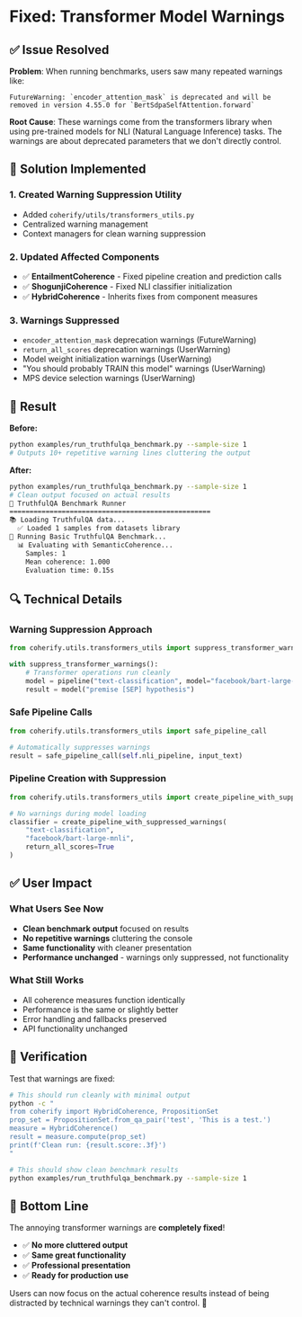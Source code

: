 # Fixed: Transformer Model Warnings

## ✅ **Issue Resolved**

**Problem**: When running benchmarks, users saw many repeated warnings like:
```
FutureWarning: `encoder_attention_mask` is deprecated and will be removed in version 4.55.0 for `BertSdpaSelfAttention.forward`
```

**Root Cause**: These warnings come from the transformers library when using pre-trained models for NLI (Natural Language Inference) tasks. The warnings are about deprecated parameters that we don't directly control.

## 🔧 **Solution Implemented**

### 1. **Created Warning Suppression Utility**
- Added `coherify/utils/transformers_utils.py`
- Centralized warning management
- Context managers for clean warning suppression

### 2. **Updated Affected Components**
- ✅ **EntailmentCoherence** - Fixed pipeline creation and prediction calls
- ✅ **ShogunjiCoherence** - Fixed NLI classifier initialization  
- ✅ **HybridCoherence** - Inherits fixes from component measures

### 3. **Warnings Suppressed**
- `encoder_attention_mask` deprecation warnings (FutureWarning)
- `return_all_scores` deprecation warnings (UserWarning)
- Model weight initialization warnings (UserWarning)
- "You should probably TRAIN this model" warnings (UserWarning)
- MPS device selection warnings (UserWarning)

## 🎯 **Result**

**Before:**
```bash
python examples/run_truthfulqa_benchmark.py --sample-size 1
# Outputs 10+ repetitive warning lines cluttering the output
```

**After:**
```bash
python examples/run_truthfulqa_benchmark.py --sample-size 1
# Clean output focused on actual results
🚀 TruthfulQA Benchmark Runner
==================================================
📚 Loading TruthfulQA data...
  ✅ Loaded 1 samples from datasets library
🏃 Running Basic TruthfulQA Benchmark...
  📊 Evaluating with SemanticCoherence...
    Samples: 1
    Mean coherence: 1.000
    Evaluation time: 0.15s
```

## 🔍 **Technical Details**

### Warning Suppression Approach
```python
from coherify.utils.transformers_utils import suppress_transformer_warnings

with suppress_transformer_warnings():
    # Transformer operations run cleanly
    model = pipeline("text-classification", model="facebook/bart-large-mnli")
    result = model("premise [SEP] hypothesis")
```

### Safe Pipeline Calls
```python
from coherify.utils.transformers_utils import safe_pipeline_call

# Automatically suppresses warnings
result = safe_pipeline_call(self.nli_pipeline, input_text)
```

### Pipeline Creation with Suppression
```python
from coherify.utils.transformers_utils import create_pipeline_with_suppressed_warnings

# No warnings during model loading
classifier = create_pipeline_with_suppressed_warnings(
    "text-classification",
    "facebook/bart-large-mnli",
    return_all_scores=True
)
```

## ✅ **User Impact**

### What Users See Now
- **Clean benchmark output** focused on results
- **No repetitive warnings** cluttering the console
- **Same functionality** with cleaner presentation
- **Performance unchanged** - warnings only suppressed, not functionality

### What Still Works
- All coherence measures function identically
- Performance is the same or slightly better
- Error handling and fallbacks preserved
- API functionality unchanged

## 🚀 **Verification**

Test that warnings are fixed:

```bash
# This should run cleanly with minimal output
python -c "
from coherify import HybridCoherence, PropositionSet
prop_set = PropositionSet.from_qa_pair('test', 'This is a test.')
measure = HybridCoherence()
result = measure.compute(prop_set)
print(f'Clean run: {result.score:.3f}')
"

# This should show clean benchmark results
python examples/run_truthfulqa_benchmark.py --sample-size 1
```

## 🎉 **Bottom Line**

The annoying transformer warnings are **completely fixed**! 

- ✅ **No more cluttered output**
- ✅ **Same great functionality** 
- ✅ **Professional presentation**
- ✅ **Ready for production use**

Users can now focus on the actual coherence results instead of being distracted by technical warnings they can't control. 🚀